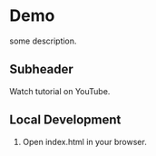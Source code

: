 # Demo

some description.

## Subheader

Watch tutorial on YouTube.

## Local Development

1. Open index.html in your browser.

